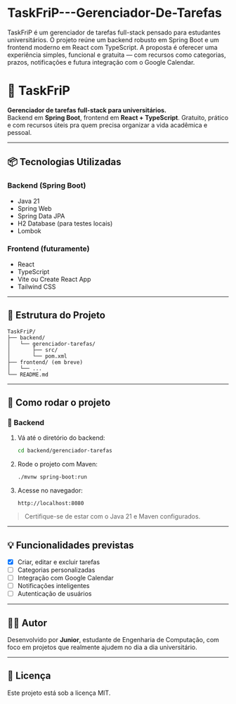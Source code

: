# TaskFriP---Gerenciador-De-Tarefas
TaskFriP é um gerenciador de tarefas full-stack pensado para estudantes universitários. O projeto reúne um backend robusto em Spring Boot e um frontend moderno em React com TypeScript. A proposta é oferecer uma experiência simples, funcional e gratuita — com recursos como categorias, prazos, notificações e futura integração com o Google Calendar.
# 🧠 TaskFriP

**Gerenciador de tarefas full-stack para universitários.**  
Backend em **Spring Boot**, frontend em **React + TypeScript**. Gratuito, prático e com recursos úteis pra quem precisa organizar a vida acadêmica e pessoal.

---

## 📦 Tecnologias Utilizadas

### Backend (Spring Boot)
- Java 21
- Spring Web
- Spring Data JPA
- H2 Database (para testes locais)
- Lombok

### Frontend (futuramente)
- React
- TypeScript
- Vite ou Create React App
- Tailwind CSS

---

## 📁 Estrutura do Projeto

```plaintext
TaskFriP/
├── backend/
│   └── gerenciador-tarefas/
│       ├── src/
│       └── pom.xml
├── frontend/ (em breve)
│   └── ...
└── README.md
```

---

## 🚀 Como rodar o projeto

### 🔧 Backend

1. Vá até o diretório do backend:
   ```bash
   cd backend/gerenciador-tarefas
   ```

2. Rode o projeto com Maven:
   ```bash
   ./mvnw spring-boot:run
   ```

3. Acesse no navegador:
   ```
   http://localhost:8080
   ```

> Certifique-se de estar com o Java 21 e Maven configurados.

---

## 💡 Funcionalidades previstas

- [x] Criar, editar e excluir tarefas
- [ ] Categorias personalizadas
- [ ] Integração com Google Calendar
- [ ] Notificações inteligentes
- [ ] Autenticação de usuários

---

## 🧑‍💻 Autor

Desenvolvido por **Junior**, estudante de Engenharia de Computação, com foco em projetos que realmente ajudem no dia a dia universitário.

---

## 📜 Licença

Este projeto está sob a licença MIT.
